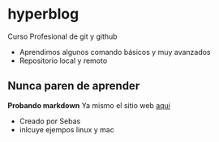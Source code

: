 # hyperblog

Curso Profesional de git y github
* Aprendimos algunos comando básicos y muy avanzados
*  Repositorio local y remoto
## Nunca paren de aprender
**Probando markdown**
Ya mismo el sitio web [aqui](www.almost.com)
* Creado por Sebas
* inlcuye ejempos linux y mac